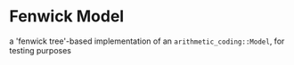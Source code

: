 # Fenwick Model

a 'fenwick tree'-based implementation of an `arithmetic_coding::Model`, for testing purposes